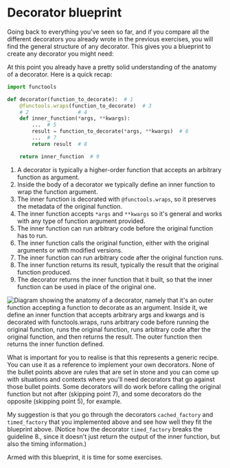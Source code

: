 # Decorator blueprint

Going back to everything you've seen so far, and if you compare all the different decorators you already wrote in the previous exercises, you will find the general structure of any decorator.
This gives you a blueprint to create any decorator you might need:

At this point you already have a pretty solid understanding of the anatomy of a decorator.
Here is a quick recap:

```py
import functools

def decorator(function_to_decorate):  # 1
    @functools.wraps(function_to_decorate)  # 3
    # 2                # 4
    def inner_function(*args, **kwargs):
        ...  # 5
        result = function_to_decorate(*args, **kwargs)  # 6
        ...  # 7
        return result  # 8

    return inner_function  # 9
```

 1. A decorator is typically a higher-order function that accepts an arbitrary function as argument.
 2. Inside the body of a decorator we typically define an inner function to wrap the function argument.
 3. The inner function is decorated with `@functools.wraps`, so it preserves the metadata of the original function.
 4. The inner function accepts `*args` and `**kwargs` so it's general and works with any type of function argument provided.
 5. The inner function can run arbitrary code before the original function has to run.
 6. The inner function calls the original function, either with the original arguments or with modified versions.
 7. The inner function can run arbitrary code after the original function runs.
 8. The inner function returns its result, typically the result that the original function produced.
 9. The decorator returns the inner function that it built, so that the inner function can be used in place of the original one.

![Diagram showing the anatomy of a decorator, namely that it's an outer function accepting a function to decorate as an argument. Inside it, we define an inner function that accepts arbitrary args and kwargs and is decorated with functools.wraps, runs arbitrary code before running the original function, runs the original function, runs arbitrary code after the original function, and then returns the result. The outer function then returns the inner function defined.](decorator_blueprint.png)

What is important for you to realise is that this represents a generic recipe.
You can use it as a reference to implement your own decorators.
None of the bullet points above are rules that are set in stone and you can come up with situations and contexts where you'll need decorators that go against those bullet points.
Some decorators will do work before calling the original function but not after (skipping point 7), and some decorators do the opposite (skipping point 5), for example.

My suggestion is that you go through the decorators `cached_factory` and `timed_factory` that you implemented above and see how well they fit the blueprint above.
(Notice how the decorator `timed_factory` breaks the guideline 8., since it doesn't just return the output of the inner function, but also the timing information.)

Armed with this blueprint, it is time for some exercises.
